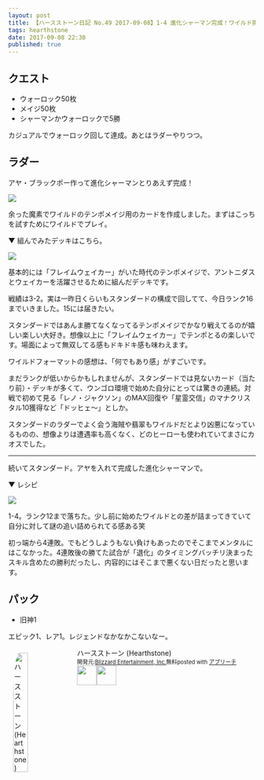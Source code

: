 ```yaml
---
layout: post
title: 【ハースストーン日記 No.49 2017-09-08】1-4 進化シャーマン完成！ワイルド挑戦も
tags: hearthstone
date: 2017-09-08 22:30
published: true
---
```


## クエスト
* ウォーロック50枚
* メイジ50枚
* シャーマンかウォーロックで5勝

カジュアルでウォーロック回して達成。あとはラダーやりつつ。

## ラダー
アヤ・ブラックポー作って進化シャーマンとりあえず完成！

![](https://gyazo.com/188810bbf1a62a37b96181a4e91abc7e/thumb/1000)

余った魔素でワイルドのテンポメイジ用のカードを作成しました。まずはこっちを試すためにワイルドでプレイ。

▼ 組んでみたデッキはこちら。

![](https://gyazo.com/4db768b2398d3851bfcec4ec69f727fc/thumb/1000)

基本的には「フレイムウェイカー」がいた時代のテンポメイジで、アントニダスとウェイカーを活躍させるために組んだデッキです。

戦績は3-2。実は一昨日くらいもスタンダードの構成で回してて、今日ランク16までいきました。15には届きたい。

スタンダードではあんま勝てなくなってるテンポメイジでかなり戦えてるのが嬉しい楽しい大好き。想像以上に「フレイムウェイカー」でテンポとるの楽しいです。場面によって無双してる感もドキドキ感も味わえます。

ワイルドフォーマットの感想は、「何でもあり感」がすごいです。

まだランクが低いからかもしれませんが、スタンダードでは見ないカード（当たり前）・デッキが多くて、ウンゴロ環境で始めた自分にとっては驚きの連続。対戦で初めて見る「レノ・ジャクソン」のMAX回復や「星霊交信」のマナクリスタル10獲得など「ドッヒェ～」としか。

スタンダードのラダーでよく会う海賊や翡翠もワイルドだとより凶悪になっているものの、想像よりは遭遇率も高くなく、どのヒーローも使われていてまさにカオスでした。

---

続いてスタンダード。アヤを入れて完成した進化シャーマンで。

▼ レシピ

![](https://gyazo.com/6022d47a30cb524625a60d9107c71f8f/raw)

1-4。ランク12まで落ちた。少し前に始めたワイルドとの差が詰まってきていて自分に対して謎の追い詰められてる感ある笑

初っ端から4連敗。でもどうしようもない負けもあったのでそこまでメンタルにはこなかった。4連敗後の勝てた試合が「退化」のタイミングバッチリ決まったスキル含めたの勝利だったし、内容的にはそこまで悪くない日だったと思います。

## パック
* 旧神1

エピック1、レア1。レジェンドなかなかこないなー。


<div id="appreach-box" style="text-align:left;"><img id="appreach-image" src="https://lh6.ggpht.com/J-_wYHXVmR86Mvq6KNHiSvR0T3WH4wHgVC0OLQEIa1FHVbXARD0zafLA8JEUjo-CqDw=w170" alt="ハースストーン (Hearthstone)" style="float:left; margin:10px; width:25%; max-width:120px; border-radius:10%;"><div class="appreach-info" style="margin: 10px;"><div id="appreach-appname">ハースストーン (Hearthstone)</div><div id="appreach-developer" style="font-size:80%; display:inline-block; _display:inline;">開発元:<a id="appreach-developerurl" href="https://itunes.apple.com/jp/developer/blizzard-entertainment-inc/id306862900?uo=4" target="_blank" rel="nofollow">Blizzard Entertainment, Inc.</a></div><div id="appreach-price" style="font-size:80%; display:inline-block; _display:inline;">無料</div><div class="appreach-powered" style="font-size:80%; display:inline-block; _display:inline;">posted with <a href="http://mama-hack.com/app-reach/" title="アプリーチ" target="_blank" rel="nofollow">アプリーチ</a></div><div class="appreach-links" style="float: left;"><div id="appreach-itunes-link" style="display: inline-block; _display: inline;"><a id="appreach-itunes" href="https://itunes.apple.com/jp/app/%E3%83%8F%E3%83%BC%E3%82%B9%E3%82%B9%E3%83%88%E3%83%BC%E3%83%B3-hearthstone/id625257520?mt=8&amp;uo=4&amp;at=10l4wP" target="_blank" rel="nofollow"><img src="https://nabettu.github.io/appreach/img/itune_ja.svg" style="height:40px;"></a></div><div id="appreach-gplay-link" style="display:inline-block; _display:inline;"><a id="appreach-gplay" href="https://play.google.com/store/apps/details?id=com.blizzard.wtcg.hearthstone" target="_blank" rel="nofollow"><img src="https://nabettu.github.io/appreach/img/gplay_ja.png" style="height:40px;"></a></div></div></div><div class="appreach-footer" style="margin-bottom:10px; clear: left;"></div></div>